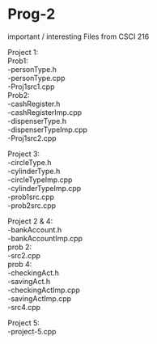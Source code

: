 # Prog-2
important / interesting Files from CSCI 216

Project 1: <br />
  Prob1:<br />
    -personType.h<br />
    -personType.cpp<br />
    -Proj1src1.cpp<br />
  Prob2:<br />
    -cashRegister.h<br />
    -cashRegisterImp.cpp<br />
    -dispenserType.h<br />
    -dispenserTypeImp.cpp<br />
    -Proj1src2.cpp<br />
    
Project 3:<br />
    -circleType.h<br />
    -cylinderType.h<br />
    -circleTypeImp.cpp<br />
    -cylinderTypeImp.cpp<br />
    -prob1src.cpp<br />
    -prob2src.cpp<br />
    
Project 2 & 4:<br />
  -bankAccount.h<br />
  -bankAccountImp.cpp<br />
  prob 2:<br />
    -src2.cpp<br />
  prob 4:<br />
    -checkingAct.h<br />
    -savingAct.h<br />
    -checkingActImp.cpp<br />
    -savingActImp.cpp<br />
    -src4.cpp<br />
    
Project 5:<br />
  -project-5.cpp<br />
